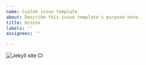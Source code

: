 ```yaml
---
name: Custom issue template
about: Describe this issue template's purpose here.
title: Hcoinx
labels: ''
assignees: ''

---
```


![Jekyll site CI](https://github.com/howeecross/expert-waffle/workflows/Jekyll%20site%20CI/badge.svg)
